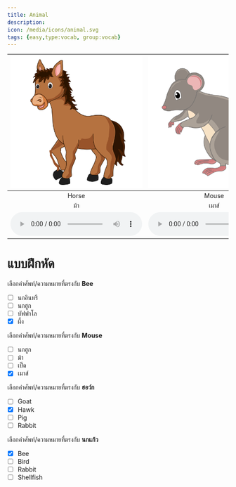 ```yaml
---
title: Animal
description: 
icon: /media/icons/animal.svg
tags: {easy,type:vocab, group:vocab}
---
```


<div class="carrousel">


|![](/media/img/animal/horse.svg)|![](/media/img/animal/mouse.svg)|![](/media/img/animal/crab.svg)|![](/media/img/animal/hawk.svg)|![](/media/img/animal/cow.svg)|![](/media/img/animal/bat.svg)|![](/media/img/animal/chicken.svg)|![](/media/img/animal/cat.svg)|![](/media/img/animal/fish.svg)|![](/media/img/animal/duck.svg)|![](/media/img/animal/vulture.svg)|![](/media/img/animal/butterfly.svg)|![](/media/img/animal/starfish.svg)|![](/media/img/animal/sheep.svg)|![](/media/img/animal/peacock.svg)|![](/media/img/animal/goat.svg)|![](/media/img/animal/shellfish.svg)|![](/media/img/animal/eagle.svg)|![](/media/img/animal/buffalo.svg)|![](/media/img/animal/pig.svg)|![](/media/img/animal/owl.svg)|![](/media/img/animal/shrimp.svg)|![](/media/img/animal/ostrich.svg)|![](/media/img/animal/dog.svg)|![](/media/img/animal/bird.svg)|![](/media/img/animal/turkey.svg)|![](/media/img/animal/rabbit.svg)|![](/media/img/animal/goldfish.svg)|![](/media/img/animal/bee.svg)|![](/media/img/animal/parrot.svg)|![](/media/img/animal/dragonfly.svg)|![](/media/img/animal/elephant.svg)|
| :----: | :----: | :----: | :----: | :----: | :----: | :----: | :----: | :----: | :----: | :----: | :----: | :----: | :----: | :----: | :----: | :----: | :----: | :----: | :----: | :----: | :----: | :----: | :----: | :----: | :----: | :----: | :----: | :----: | :----: | :----: | :----: |
|Horse|Mouse|Crab|Hawk|Cow|Bat|Chicken|Cat|Fish|Duck|Vulture|Butterfly|Starfish|Sheep|Peacock|Goat|Shellfish|Eagle|Buffalo|Pig|Owl|Shrimp|Ostrich|Dog|Bird|Turkey|Rabbit|Goldfish|Bee|Parrot|Dragonfly|Elephant|
|ม้า|เมาส์|ปู|ฮอว์ก|วัว|ไม้ตี|ไก่|แมว|ปลา|เป็ด|อีแร้ง|ผีเสื้อ|ปลาดาว|แกะ|นกยูง|แพะ|หอย|นกอินทรี|บัฟฟาโล|หมู|นกฮูก|กุ้ง|นกกระจอกเทศ|หมา|นก|ไก่งวง|กระต่าย|ปลาทอง|ผึ้ง|นกแก้ว|แมลงปอ|ช้าง|
|![](/media/audio/horse.mp3)|![](/media/audio/mouse.mp3)|![](/media/audio/crab.mp3)|![](/media/audio/hawk.mp3)|![](/media/audio/cow.mp3)|![](/media/audio/bat.mp3)|![](/media/audio/chicken.mp3)|![](/media/audio/cat.mp3)|![](/media/audio/fish.mp3)|![](/media/audio/duck.mp3)|![](/media/audio/vulture.mp3)|![](/media/audio/butterfly.mp3)|![](/media/audio/starfish.mp3)|![](/media/audio/sheep.mp3)|![](/media/audio/peacock.mp3)|![](/media/audio/goat.mp3)|![](/media/audio/shellfish.mp3)|![](/media/audio/eagle.mp3)|![](/media/audio/buffalo.mp3)|![](/media/audio/pig.mp3)|![](/media/audio/owl.mp3)|![](/media/audio/shrimp.mp3)|![](/media/audio/ostrich.mp3)|![](/media/audio/dog.mp3)|![](/media/audio/bird.mp3)|![](/media/audio/turkey.mp3)|![](/media/audio/rabbit.mp3)|![](/media/audio/goldfish.mp3)|![](/media/audio/bee.mp3)|![](/media/audio/parrot.mp3)|![](/media/audio/dragonfly.mp3)|![](/media/audio/elephant.mp3)|

</div>



# แบบฝึกหัด


 เลือกคำศัพท์/ความหมายที่ตรงกับ **Bee**
 - [ ] นกอินทรี
 - [ ] นกฮูก
 - [ ] บัฟฟาโล
 - [x] ผึ้ง

 เลือกคำศัพท์/ความหมายที่ตรงกับ **Mouse**
 - [ ] นกฮูก
 - [ ] ม้า
 - [ ] เป็ด
 - [x] เมาส์

 เลือกคำศัพท์/ความหมายที่ตรงกับ **ฮอว์ก**
 - [ ] Goat
 - [x] Hawk
 - [ ] Pig
 - [ ] Rabbit

 เลือกคำศัพท์/ความหมายที่ตรงกับ **นกแก้ว**
 - [x] Bee
 - [ ] Bird
 - [ ] Rabbit
 - [ ] Shellfish
